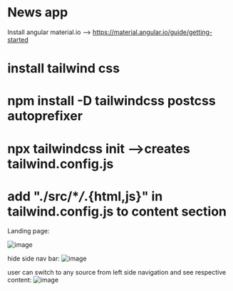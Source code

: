 # News app

Install angular material.io --> https://material.angular.io/guide/getting-started

# install tailwind css

# npm install -D tailwindcss postcss autoprefixer

# npx tailwindcss init -->creates tailwind.config.js

# add "./src/\*_/_.{html,js}" in tailwind.config.js to content section

Landing page:

![image](https://user-images.githubusercontent.com/107784718/228229750-e674ad4e-0830-4056-b9ff-2c63cb91995d.png)

hide side nav bar:
![image](https://user-images.githubusercontent.com/107784718/228229809-b14a5a92-6c22-4f58-9350-dc2b0e8853aa.png)

user can switch to any source from left side navigation and see respective content:
![image](https://user-images.githubusercontent.com/107784718/228230108-d423cbd2-1050-4e3e-a3bf-2a5c7721b2d1.png)

